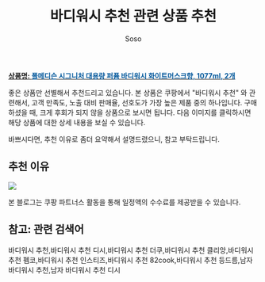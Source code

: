 ﻿---
layout: post
title:  "바디워시 추천 관련 상품 추천"
author: Soso
categories: [ 디지털/가전]
tags: [바디워시 추천,바디워시 추천 디시,바디워시 추천 더쿠,바디워시 추천 클리앙,바디워시 추천 펨코,바디워시 추천 인스티즈,바디워시 추천 82cook,바디워시 추천 등드름,남자 바디워시 추천,남자 바디워시 추천 디시]
image: https://ads-partners.coupang.com/image1/FAhvOt38xqiYTAHjFH9OVhQ33VGWPgnI4pm_rm3yAv2S1MMpwWfha4HplT_FzIEfYN5MbY5PMSdUeZeq9Ou60C0Ad_pZf93IX49f_kVbEYLU1GOjC7VjVwA2s3TbnhEUYF2QqINjZYErEcjhZpMiFHwsHBftjAV04tmmc9nKtwG_1jPMAslG3emVuIpmZNYLBbuvY0p8RiLpDAuhFQI_mzc_CXY4kaydnEI4mR5QbBk6U0a5aGlw3gZge7F5w7sEqFQUnZ8vkLqmRlkx-H8lCr3LO4kcn8diqQ== 
description: "쿠팡에서 바디워시 추천 관련 상품으로 가장 고객 선호도가 높은 제품 중 하나입니다."
---

<a href="https://link.coupang.com/re/AFFSDP?lptag=AF5673682&pageKey=1319773082&itemId=18626932440&vendorItemId=70336612479&traceid=V0-153-95d71ee73b7ee3e7&clickBeacon=1tK_i4WO_enCe9vU1lvJedh7YLiQVUf60kdrC8mgrgsvWOFo2kgwDPPPAxbEQZ37sFzyg8tH6H387B60Cr6Z63CHy7pd5AZbmvg_MMe1lv2ErjHvpsTsnjWzyvVDI2wxkypEg2yX579nyjrNvwlAWTdNTX4rebFvbd7p2IvzusPG85OXecRtetUzt-qhSlnAZUBEzlPeInC7R-dwSv6U6zybeNxD1DsjOsYr5O6FaP_7W9EaJ8i4ZD1GqNW8b3nXjKIVJjUdVkg99LE4eaezutM3kfmXx0tWannVR4_WD6BpZcvx0hkfBWAbtl0TCBYv8nhjjxzDjRsoOhgxBOe7eHvtmlyfxYeTpRVWQnC_-LcLu92Uws2KA9U816_4tzGytZLb88a6zCPWZ2_cR2lvPLefnifVdeglKUf41jDH1yiuOgAY2i2zVwr1vj-oD5kRI-PEA1_VuxzAQ7lG62BXG5cMXrnOWatk37LdmrPZbnzXZcm-J8XFV2PPZehpnDl0fKvLxQHlIQ7GgTGau3UDf2cSuQka2kqO32upACCzNKGl9QtU_DFe5-6BK8DU0-fnDFvY6hfZd4zINuvbfMSDNF1SHzJbLhjvusQnXVmv_GFAG5-ax6fm_4UsF1Nclq9eARS2cowJK6lD8YUNibL2HpCJn-1Mf63qjSyE48O4ncLpJckrekLBAOQWfjFU5r5GIY1zfTzyJpGHsdrwHP-0WWeWaFzWVh6vtP4BYHIEU52-6ryItKVtokrr1Cb7FZGNR5y4fbygpwGE1_rFFDmRT08E1nSeJ57zWb5TsR7SGsWo6Los9XaVLWOKcwfYxwDb7BR6KrAq_4V9nmjqapt1BH1dCPCziNf6kPGBDNmYCBolfEPXQYVe5QV7I6qACbVwaqrXXmrVfyyN_44Mj12DmAR25HpQ2Q%3D%3D&requestid=20240206143555775141546893&token=31850C%7CMIXED"><b>상품명: <font color='#01579B'>폴메디슨 시그니처 대용량 퍼퓸 바디워시 화이트머스크향, 1077ml, 2개</font></b></a>

좋은 상품만 선별해서 추천드리고 있습니다.
본 상품은 쿠팡에서 "바디워시 추천" 와 관련해서, 고객 만족도, 노출 대비 판매율, 선호도가 가장 높은 제품 중의 하나입니다.
구매하셨을 때, 크게 후회가 되지 않을 상품으로 보시면 됩니다. 
다음 이미지를 클릭하시면 해당 상품에 대한 상세 내용을 보실 수 있습니다.

바쁘시다면, 추천 이유로 좀더 요약해서 설명드렸으니, 참고 부탁드립니다.

## 추천 이유 

<a href="https://link.coupang.com/re/AFFSDP?lptag=AF5673682&pageKey=1319773082&itemId=18626932440&vendorItemId=70336612479&traceid=V0-153-95d71ee73b7ee3e7&clickBeacon=1tK_i4WO_enCe9vU1lvJedh7YLiQVUf60kdrC8mgrgsvWOFo2kgwDPPPAxbEQZ37sFzyg8tH6H387B60Cr6Z63CHy7pd5AZbmvg_MMe1lv2ErjHvpsTsnjWzyvVDI2wxkypEg2yX579nyjrNvwlAWTdNTX4rebFvbd7p2IvzusPG85OXecRtetUzt-qhSlnAZUBEzlPeInC7R-dwSv6U6zybeNxD1DsjOsYr5O6FaP_7W9EaJ8i4ZD1GqNW8b3nXjKIVJjUdVkg99LE4eaezutM3kfmXx0tWannVR4_WD6BpZcvx0hkfBWAbtl0TCBYv8nhjjxzDjRsoOhgxBOe7eHvtmlyfxYeTpRVWQnC_-LcLu92Uws2KA9U816_4tzGytZLb88a6zCPWZ2_cR2lvPLefnifVdeglKUf41jDH1yiuOgAY2i2zVwr1vj-oD5kRI-PEA1_VuxzAQ7lG62BXG5cMXrnOWatk37LdmrPZbnzXZcm-J8XFV2PPZehpnDl0fKvLxQHlIQ7GgTGau3UDf2cSuQka2kqO32upACCzNKGl9QtU_DFe5-6BK8DU0-fnDFvY6hfZd4zINuvbfMSDNF1SHzJbLhjvusQnXVmv_GFAG5-ax6fm_4UsF1Nclq9eARS2cowJK6lD8YUNibL2HpCJn-1Mf63qjSyE48O4ncLpJckrekLBAOQWfjFU5r5GIY1zfTzyJpGHsdrwHP-0WWeWaFzWVh6vtP4BYHIEU52-6ryItKVtokrr1Cb7FZGNR5y4fbygpwGE1_rFFDmRT08E1nSeJ57zWb5TsR7SGsWo6Los9XaVLWOKcwfYxwDb7BR6KrAq_4V9nmjqapt1BH1dCPCziNf6kPGBDNmYCBolfEPXQYVe5QV7I6qACbVwaqrXXmrVfyyN_44Mj12DmAR25HpQ2Q%3D%3D&requestid=20240206143555775141546893&token=31850C%7CMIXED"><img src="https://thumbnail6.coupangcdn.com/thumbnails/remote/q89/image/retail/images/1403419846720-500a4dd3-a474-40a4-9d09-8f67b000685c.jpg"></a> 

본 블로그는 쿠팡 파트너스 활동을 통해 일정액의 수수료를 제공받을 수 있습니다.

## 참고: 관련 검색어    
바디워시 추천,바디워시 추천 디시,바디워시 추천 더쿠,바디워시 추천 클리앙,바디워시 추천 펨코,바디워시 추천 인스티즈,바디워시 추천 82cook,바디워시 추천 등드름,남자 바디워시 추천,남자 바디워시 추천 디시